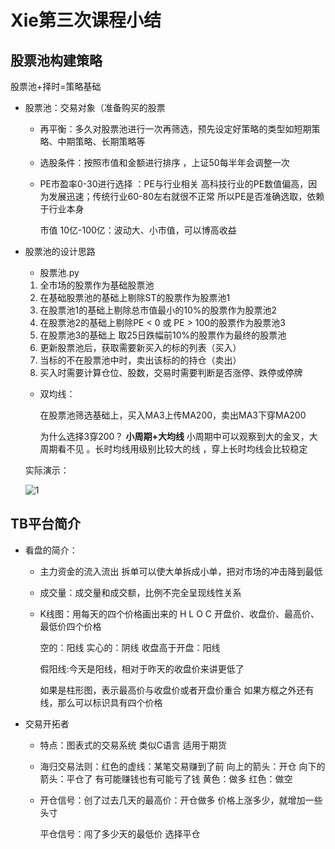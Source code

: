# Xie第三次课程小结

## 股票池构建策略

股票池+择时=策略基础

- 股票池：交易对象（准备购买的股票

  - 再平衡：多久对股票池进行一次再筛选，预先设定好策略的类型如短期策略、中期策略、长期策略等

  - 选股条件：按照市值和金额进行排序 ，上证50每半年会调整一次

  - PE市盈率0-30进行选择 ：PE与行业相关 高科技行业的PE数值偏高，因为发展迅速；传统行业60-80左右就很不正常 所以PE是否准确选取，依赖于行业本身

    市值 10亿-100亿：波动大、小市值，可以博高收益

    

- 股票池的设计思路

  - 股票池.py
  1. 全市场的股票作为基础股票池
    2. 在基础股票池的基础上剔除ST的股票作为股票池1
  3. 在股票池1的基础上剔除总市值最小的10%的股票作为股票池2
    4. 在股票池2的基础上剔除PE < 0 或 PE > 100的股票作为股票池3
  5. 在股票池3的基础上 取25日跌幅前10%的股票作为最终的股票池
    6. 更新股票池后，获取需要新买入的标的列表（买入）
    7. 当标的不在股票池中时，卖出该标的的持仓（卖出）
    8. 买入时需要计算仓位、股数，交易时需要判断是否涨停、跌停或停牌

  - 双均线：

    在股票池筛选基础上，买入MA3上传MA200，卖出MA3下穿MA200

    为什么选择3穿200？ **小周期+大均线** 小周期中可以观察到大的金叉，大周期看不见 。长时均线用级别比较大的线 ，穿上长时均线会比较稳定

    


  实际演示：

  ![1](C:\Users\xsy\Desktop\1.png)

  

## TB平台简介

- 看盘的简介：

  - 主力资金的流入流出 拆单可以使大单拆成小单，把对市场的冲击降到最低 

  - 成交量：成交量和成交额，比例不完全呈现线性关系

  - K线图：用每天的四个价格画出来的 H L O C  开盘价、收盘价、最高价、最低价四个价格

    空的：阳线 实心的：阴线  收盘高于开盘：阳线  

    假阳线:今天是阳线，相对于昨天的收盘价来讲更低了

    如果是柱形图，表示最高价与收盘价或者开盘价重合  如果方框之外还有线，那么可以标识具有四个价格

- 交易开拓者

  - 特点：图表式的交易系统 类似C语言 适用于期货 

    

  - 海归交易法则：红色的虚线：某笔交易赚到了前 向上的箭头：开仓 向下的箭头：平仓了 有可能赚钱也有可能亏了钱     黄色：做多 红色：做空

  - 开仓信号：创了过去几天的最高价：开仓做多 价格上涨多少，就增加一些头寸

    平仓信号：闯了多少天的最低价 选择平仓





